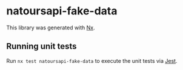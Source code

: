 # natoursapi-fake-data

This library was generated with [Nx](https://nx.dev).

## Running unit tests

Run `nx test natoursapi-fake-data` to execute the unit tests via [Jest](https://jestjs.io).
